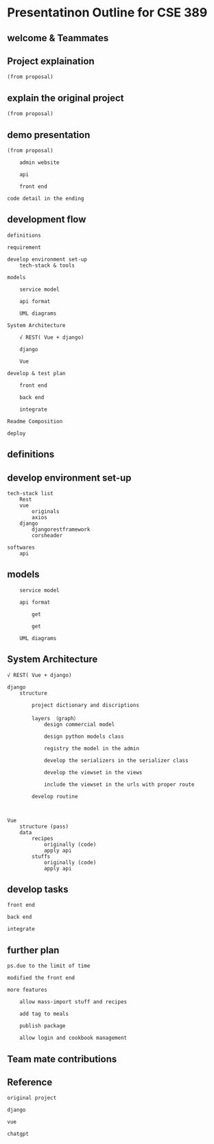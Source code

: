 # Presentatinon Outline for CSE 389

## welcome & Teammates

## Project explaination

    (from proposal)

## explain the original project

    (from proposal)

## demo presentation

    (from proposal)

        admin website

        api

        front end

    code detail in the ending



## development flow

    definitions

    requirement

    develop environment set-up
        tech-stack & tools

    models

        service model

        api format

        UML diagrams

    System Architecture

        √ REST( Vue + django)
        
        django  

        Vue

    develop & test plan

        front end

        back end

        integrate

    Readme Composition

    deploy

## definitions

## develop environment set-up

    tech-stack list
        Rest
        vue
            originals
            axios
        django
            djangorestframework
            corsheader
    
    softwares
        api

## models

        service model

        api format

            get

            get

        UML diagrams        

## System Architecture

    √ REST( Vue + django)
    
    django
        structure

            project dictionary and discriptions

            layers （graph）
                design commercial model

                design python models class

                registry the model in the admin

                develop the serializers in the serializer class

                develop the viewset in the views

                include the viewset in the urls with proper route

            develop routine
            
            

    Vue
        structure (pass)
        data
            recipes
                originally (code)
                apply api 
            stuffs
                originally (code)
                apply api

## develop tasks

    front end

    back end

    integrate

## further plan

    ps.due to the limit of time

    modified the front end

    more features

        allow mass-import stuff and recipes

        add tag to meals

        publish package

        allow login and cookbook management



## Team mate contributions



## Reference

    original project

    django

    vue

    chatgpt
            

